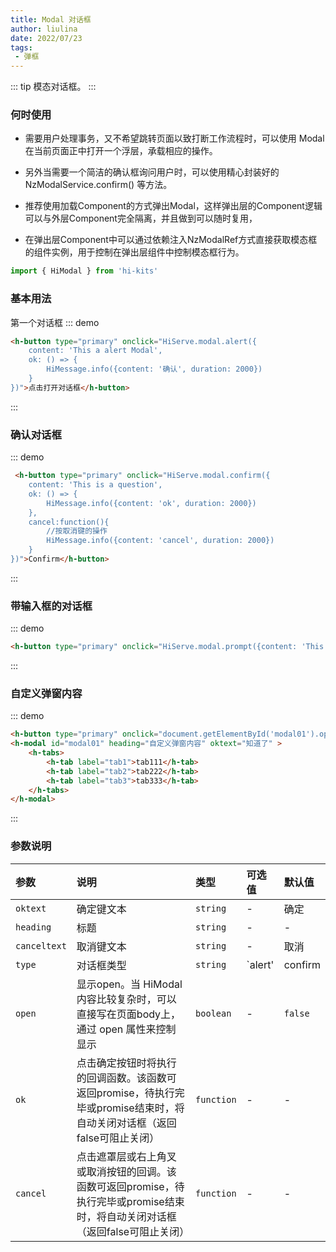 ```yaml
---
title: Modal 对话框
author: liulina
date: 2022/07/23
tags:
 - 弹框
---
```

::: tip
模态对话框。
:::
### 何时使用
- 需要用户处理事务，又不希望跳转页面以致打断工作流程时，可以使用 Modal 在当前页面正中打开一个浮层，承载相应的操作。

- 另外当需要一个简洁的确认框询问用户时，可以使用精心封装好的 NzModalService.confirm() 等方法。

- 推荐使用加载Component的方式弹出Modal，这样弹出层的Component逻辑可以与外层Component完全隔离，并且做到可以随时复用，

- 在弹出层Component中可以通过依赖注入NzModalRef方式直接获取模态框的组件实例，用于控制在弹出层组件中控制模态框行为。
```ts
import { HiModal } from 'hi-kits'
```
### 基本用法

第一个对话框
::: demo
```html
<h-button type="primary" onclick="HiServe.modal.alert({
    content: 'This a alert Modal',
    ok: () => {
        HiMessage.info({content: '确认', duration: 2000})
    }
})">点击打开对话框</h-button>

```
:::

### 确认对话框

::: demo
```html
 <h-button type="primary" onclick="HiServe.modal.confirm({
    content: 'This is a question',
    ok: () => {
        HiMessage.info({content: 'ok', duration: 2000})
    },
    cancel:function(){
        //按取消键的操作
        HiMessage.info({content: 'cancel', duration: 2000})
    }
})">Confirm</h-button>

```
:::

### 带输入框的对话框

::: demo
```html
<h-button type="primary" onclick="HiServe.modal.prompt({content: 'This a info message'})">prompt</h-button>

```
:::

### 自定义弹窗内容

::: demo
```html
<h-button type="primary" onclick="document.getElementById('modal01').open = true;">open modal</h-button>
<h-modal id="modal01" heading="自定义弹窗内容" oktext="知道了" >
    <h-tabs>
        <h-tab label="tab1">tab111</h-tab>
        <h-tab label="tab2">tab222</h-tab>
        <h-tab label="tab3">tab333</h-tab>
    </h-tabs>
</h-modal>
```
:::

### 参数说明

|参数|说明|类型|可选值|默认值
|:--|:--|:--|:-----|:---
| `oktext`| 确定键文本| `string`| - | 确定
| `heading`| 标题| `string` |-	| -
| `canceltext`| 取消键文本| `string` |-	| 取消
| `type`| 对话框类型| `string` |`alert' | confirm | prompt`	| -
| `open`| 显示open。当 HiModal 内容比较复杂时，可以直接写在页面body上，通过 open 属性来控制显示 | `boolean` |-| `false`
| `ok`| 点击确定按钮时将执行的回调函数。该函数可返回promise，待执行完毕或promise结束时，将自动关闭对话框（返回false可阻止关闭）| `function`| - | -
| `cancel`| 点击遮罩层或右上角叉或取消按钮的回调。该函数可返回promise，待执行完毕或promise结束时，将自动关闭对话框（返回false可阻止关闭）	| `function`| - | -
